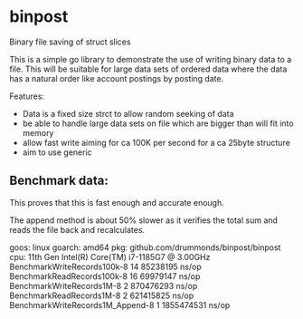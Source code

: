 # binpost

Binary file saving of struct slices

This is a simple go library to demonstrate the use of writing binary data to a file.
This will be suitable for large data sets of ordered data where the data has a natural order
like account postings by posting date.

Features:
- Data is a fixed size strct to allow random seeking of data
- be able to handle large data sets on file which are bigger than will fit into memory
- allow fast write aiming for ca 100K per second for a ca 25byte structure
- aim to use generic


## Benchmark data:

This proves that this is fast enough and accurate enough.

The append method is about 50% slower as it verifies the total sum and reads the file
back and recalculates.

goos: linux
goarch: amd64
pkg: github.com/drummonds/binpost/binpost
cpu: 11th Gen Intel(R) Core(TM) i7-1185G7 @ 3.00GHz
BenchmarkWriteRecords100k-8                   14          85238195 ns/op
BenchmarkReadRecords100k-8                    16          69979147 ns/op
BenchmarkWriteRecords1M-8                      2         870476293 ns/op
BenchmarkReadRecords1M-8                       2         621415825 ns/op
BenchmarkWriteRecords1M_Append-8               1        1855474531 ns/op